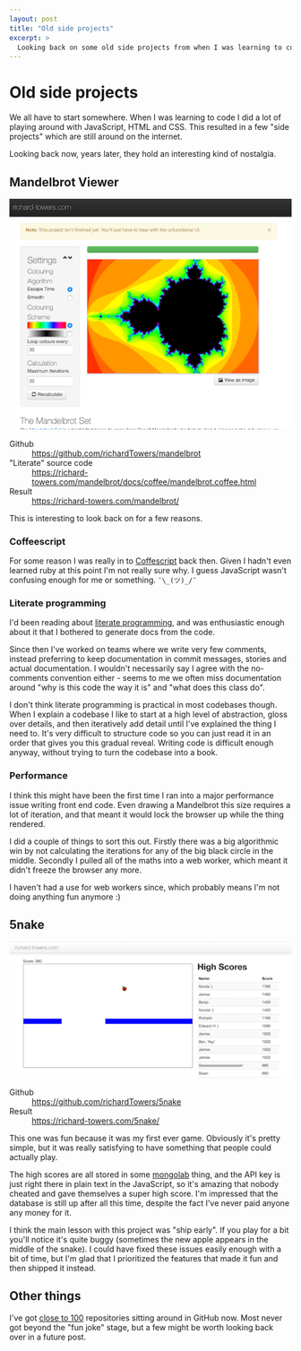 ```yaml
---
layout: post
title: "Old side projects"
excerpt: >
  Looking back on some old side projects from when I was learning to code.
---
```


Old side projects
=================

We all have to start somewhere. When I was learning to code I did a lot of
playing around with JavaScript, HTML and CSS. This resulted in a few "side
projects" which are still around on the internet.

Looking back now, years later, they hold an interesting kind of nostalgia.

Mandelbrot Viewer
-----------------

![Screenshot of the Mandelbrot viewer](/static/images/mandelbrot.png)

<dl>
<dt>Github</dt>
<dd><a href="https://github.com/richardTowers/mandelbrot">https://github.com/richardTowers/mandelbrot</a></dd>
<dt>"Literate" source code</dt>
<dd><a href="https://richard-towers.com/mandelbrot/docs/coffee/mandelbrot.coffee.html">https://richard-towers.com/mandelbrot/docs/coffee/mandelbrot.coffee.html</a></dd>
<dt>Result</dt>
<dd><a href="https://richard-towers.com/mandelbrot/">https://richard-towers.com/mandelbrot/</a></dd>
</dl>

This is interesting to look back on for a few reasons.

### Coffeescript

For some reason I was really in to [Coffescript](https://coffeescript.org/)
back then. Given I hadn't even learned ruby at this point I'm not really sure
why. I guess JavaScript wasn't confusing enough for me or something. `¯\_(ツ)_/¯`

### Literate programming

I'd been reading about [literate
programming](http://wiki.c2.com/?LiterateProgramming), and was enthusiastic
enough about it that I bothered to generate docs from the code.

Since then I've worked on teams where we write very few comments, instead
preferring to keep documentation in commit messages, stories and actual
documentation. I wouldn't necessarily say I agree with the no-comments
convention either - seems to me we often miss documentation around "why is this
code the way it is" and "what does this class do".

I don't think literate programming is practical in most codebases though.
When I explain a codebase I like to start at a high level of abstraction, gloss
over details, and then iteratively add detail until I've explained the thing I
need to. It's very difficult to structure code so you can just read it in an
order that gives you this gradual reveal. Writing code is difficult enough anyway,
without trying to turn the codebase into a book.

### Performance

I think this might have been the first time I ran into a major performance issue
writing front end code. Even drawing a Mandelbrot this size requires a lot of
iteration, and that meant it would lock the browser up while the thing rendered.

I did a couple of things to sort this out. Firstly there was a big algorithmic win
by not calculating the iterations for any of the big black circle in the
middle. Secondly I pulled all of the maths into a web worker, which meant it
didn't freeze the browser any more.

I haven't had a use for web workers since, which probably means I'm not doing
anything fun anymore :)

5nake
-----

![Screenshot of the 5nake game](/static/images/5nake.png)

<dl>
<dt>Github</dt>
<dd><a href="https://github.com/richardTowers/5nake">https://github.com/richardTowers/5nake</a></dd>
<dt>Result</dt>
<dd><a href="https://richard-towers.com/5nake/">https://richard-towers.com/5nake/</a></dd>
</dl>

This one was fun because it was my first ever game. Obviously it's pretty
simple, but it was really satisfying to have something that people could
actually play.

The high scores are all stored in some [mongolab](https://mlab.com/) thing, and
the API key is just right there in plain text in the JavaScript, so it's
amazing that nobody cheated and gave themselves a super high score. I'm
impressed that the database is still up after all this time, despite the fact
I've never paid anyone any money for it.

I think the main lesson with this project was "ship early". If you play for a
bit you'll notice it's quite buggy (sometimes the new apple appears in the
middle of the snake). I could have fixed these issues easily enough
with a bit of time, but I'm glad that I prioritized the features that made it
fun and then shipped it instead.

Other things
------------

I've got [close to 100](https://github.com/richardTowers?tab=repositories)
repositories sitting around in GitHub now. Most never got beyond the "fun joke"
stage, but a few might be worth looking back over in a future post.

